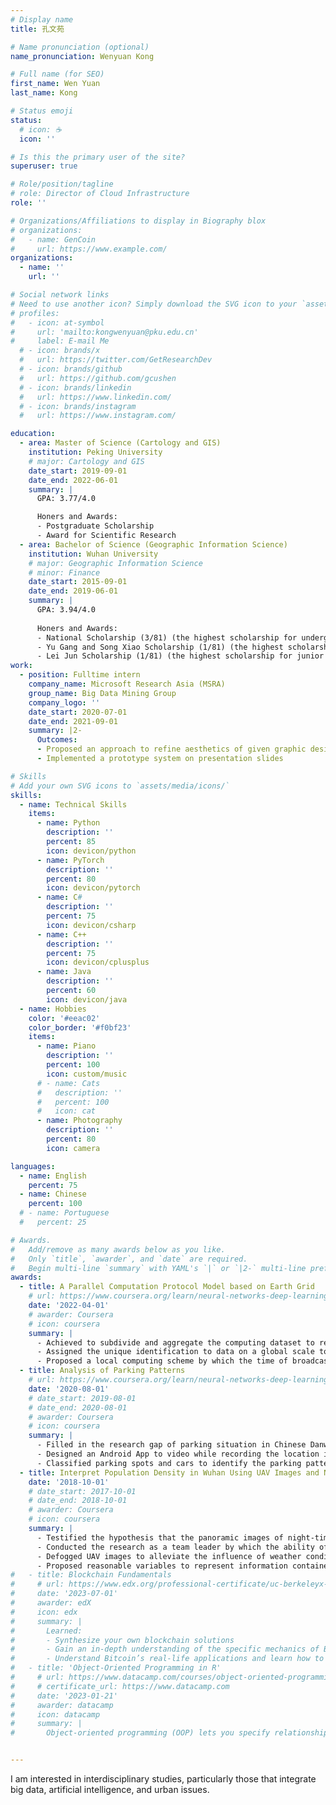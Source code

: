 ```yaml
---
# Display name
title: 孔文苑

# Name pronunciation (optional)
name_pronunciation: Wenyuan Kong

# Full name (for SEO)
first_name: Wen Yuan 
last_name: Kong

# Status emoji
status:
  # icon: ☕️
  icon: ''

# Is this the primary user of the site?
superuser: true

# Role/position/tagline
# role: Director of Cloud Infrastructure
role: ''

# Organizations/Affiliations to display in Biography blox
# organizations:
#   - name: GenCoin
#     url: https://www.example.com/
organizations:
  - name: ''
    url: ''

# Social network links
# Need to use another icon? Simply download the SVG icon to your `assets/media/icons/` folder.
# profiles:
#   - icon: at-symbol
#     url: 'mailto:kongwenyuan@pku.edu.cn'
#     label: E-mail Me
  # - icon: brands/x
  #   url: https://twitter.com/GetResearchDev
  # - icon: brands/github
  #   url: https://github.com/gcushen
  # - icon: brands/linkedin
  #   url: https://www.linkedin.com/
  # - icon: brands/instagram
  #   url: https://www.instagram.com/

education:
  - area: Master of Science (Cartology and GIS)
    institution: Peking University
    # major: Cartology and GIS
    date_start: 2019-09-01
    date_end: 2022-06-01
    summary: |
      GPA: 3.77/4.0

      Honers and Awards:
      - Postgraduate Scholarship
      - Award for Scientific Research
  - area: Bachelor of Science (Geographic Information Science)
    institution: Wuhan University
    # major: Geographic Information Science
    # minor: Finance
    date_start: 2015-09-01
    date_end: 2019-06-01
    summary: |
      GPA: 3.94/4.0
      
      Honers and Awards:
      - National Scholarship (3/81) (the highest scholarship for undergraduate student)
      - Yu Gang and Song Xiao Scholarship (1/81) (the highest scholarship for sophomore GISers)
      - Lei Jun Scholarship (1/81) (the highest scholarship for junior GISers)
work:
  - position: Fulltime intern
    company_name: Microsoft Research Asia (MSRA)
    group_name: Big Data Mining Group
    company_logo: ''
    date_start: 2020-07-01
    date_end: 2021-09-01
    summary: |2-
      Outcomes:
      - Proposed an approach to refine aesthetics of given graphic designs
      - Implemented a prototype system on presentation slides

# Skills
# Add your own SVG icons to `assets/media/icons/`
skills:
  - name: Technical Skills
    items:
      - name: Python
        description: ''
        percent: 85
        icon: devicon/python
      - name: PyTorch
        description: ''
        percent: 80
        icon: devicon/pytorch
      - name: C# 
        description: ''
        percent: 75
        icon: devicon/csharp
      - name: C++ 
        description: ''
        percent: 75
        icon: devicon/cplusplus
      - name: Java
        description: ''
        percent: 60
        icon: devicon/java
  - name: Hobbies
    color: '#eeac02'
    color_border: '#f0bf23'
    items:
      - name: Piano
        description: ''
        percent: 100
        icon: custom/music
      # - name: Cats
      #   description: ''
      #   percent: 100
      #   icon: cat
      - name: Photography
        description: ''
        percent: 80
        icon: camera

languages:
  - name: English
    percent: 75
  - name: Chinese
    percent: 100
  # - name: Portuguese
  #   percent: 25

# Awards.
#   Add/remove as many awards below as you like.
#   Only `title`, `awarder`, and `date` are required.
#   Begin multi-line `summary` with YAML's `|` or `|2-` multi-line prefix and indent 2 spaces below.
awards:
  - title: A Parallel Computation Protocol Model based on Earth Grid
    # url: https://www.coursera.org/learn/neural-networks-deep-learning
    date: '2022-04-01'
    # awarder: Coursera
    # icon: coursera
    summary: |
      - Achieved to subdivide and aggregate the computing dataset to reuse the RDD (Resilient Distributed Datasets) efficiently
      - Assigned the unique identification to data on a global scale to retrieve data accurately and 20 times faster
      - Proposed a local computing scheme by which the time of broadcasting data can be saved thus improved computational efficiency by about 50%
  - title: Analysis of Parking Patterns
    # url: https://www.coursera.org/learn/neural-networks-deep-learning
    date: '2020-08-01'
    # date_start: 2019-08-01
    # date_end: 2020-08-01
    # awarder: Coursera
    # icon: coursera
    summary: |
      - Filled in the research gap of parking situation in Chinese Danwei by a case study of the Information Campus of Wuhan University
      - Designed an Android App to video while recording the location information of parked cars and leveraged an OCR algorithm to identify license plates from video frames to match it with the GPS
      - Classified parking spots and cars to identify the parking patterns, and proposed management suggestions based on the findings
  - title: Interpret Population Density in Wuhan Using UAV Images and Night-time Lights
    date: '2018-10-01'
    # date_start: 2017-10-01
    # date_end: 2018-10-01
    # awarder: Coursera
    # icon: coursera
    summary: |
      - Testified the hypothesis that the panoramic images of night-time light captured by UAV (unmanned aerial vehicle) work well in estimating population density (R-square = 0.81), and the combination of multi-angular night-time remote-sensing data sources works even better (R-square = 0.93)
      - Conducted the research as a team leader by which the ability of cooperation and leadership was proved
      - Defogged UAV images to alleviate the influence of weather conditions, thus avoided collecting data repeatedly
      - Proposed reasonable variables to represent information contained in UAV image
#   - title: Blockchain Fundamentals
#     # url: https://www.edx.org/professional-certificate/uc-berkeleyx-blockchain-fundamentals
#     date: '2023-07-01'
#     awarder: edX
#     icon: edx
#     summary: |
#       Learned:
#       - Synthesize your own blockchain solutions
#       - Gain an in-depth understanding of the specific mechanics of Bitcoin
#       - Understand Bitcoin’s real-life applications and learn how to attack and destroy Bitcoin, Ethereum, smart contracts and Dapps, and alternatives to Bitcoin’s Proof-of-Work consensus algorithm
#   - title: 'Object-Oriented Programming in R'
#     # url: https://www.datacamp.com/courses/object-oriented-programming-with-s3-and-r6-in-r
#     # certificate_url: https://www.datacamp.com
#     date: '2023-01-21'
#     awarder: datacamp
#     icon: datacamp
#     summary: |
#       Object-oriented programming (OOP) lets you specify relationships between functions and the objects that they can act on, helping you manage complexity in your code. This is an intermediate level course, providing an introduction to OOP, using the S3 and R6 systems. S3 is a great day-to-day R programming tool that simplifies some of the functions that you write. R6 is especially useful for industry-specific analyses, working with web APIs, and building GUIs.


---
```


I am interested in interdisciplinary studies, particularly those that integrate big data, artificial intelligence, and urban issues.

